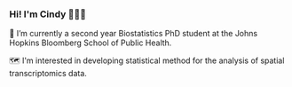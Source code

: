 ### Hi! I'm Cindy 🧑🏻‍🌾

<!--
**cindyfang70/cindyfang70** is a ✨ _special_ ✨ repository because its `README.md` (this file) appears on your GitHub profile.

Here are some ideas to get you started:

- 🔭 I’m currently working on ...
- 🌱 I’m currently learning ...
- 👯 I’m looking to collaborate on ...
- 🤔 I’m looking for help with ...
- 💬 Ask me about ...
- 📫 How to reach me: ...
- 😄 Pronouns: ...
- ⚡ Fun fact: ...
-->
🌱 I’m currently a second year Biostatistics PhD student at the Johns Hopkins Bloomberg School of Public Health.

🗺️ I'm interested in developing statistical method for the analysis of spatial transcriptomics data.
